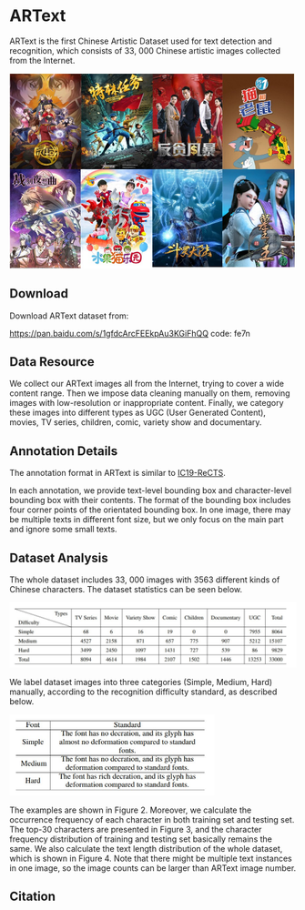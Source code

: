 
# ARText

ARText is the first Chinese Artistic Dataset used for text detection and recognition, which consists of 33, 000 Chinese artistic images collected from the Internet.



![](../resources/ARText_examples.jpg)



## Download

Download ARText dataset from:

https://pan.baidu.com/s/1gfdcArcFEEkpAu3KGiFhQQ   code: fe7n



## Data Resource

We collect our ARText images all from the Internet, trying to cover a wide content range. Then we impose data cleaning manually on them, removing images with low-resolution or inappropriate content. Finally, we category these images into different types as UGC (User Generated Content), movies, TV series, children, comic, variety show and documentary.



## Annotation Details

The annotation format in ARText is similar to [IC19-ReCTS](https://rrc.cvc.uab.es/?ch=12).

In each annotation, we provide text-level bounding box and character-level bounding box with their contents. The format of the bounding box includes four corner points of the orientated bounding box. In one image, there may be multiple texts in different font size, but we only focus on the main part and ignore some small texts.  

## Dataset Analysis

The whole dataset includes 33, 000 images with 3563 different kinds of Chinese characters. The dataset statistics can be seen below. 

<img src="../resources/ARText_statistics.jpg" style="zoom:60%;" />

We label dataset images into three categories (Simple, Medium, Hard) manually, according to the recognition difficulty standard, as described below. 

<img src="../resources/ARText_classification_standard.jpg" style="zoom:60%;" />

The examples are shown in Figure 2. Moreover, we calculate the occurrence frequency of each character in
both training set and testing set. The top-30 characters are presented in Figure 3, and the character frequency distribution of training and testing set basically remains the same. We also calculate the text length distribution of the whole dataset, which is shown in Figure 4. Note that there might be multiple text instances in one image, so the image counts can be larger than ARText image number.  






## Citation



